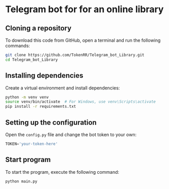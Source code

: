 # Telegram bot for for an online library
## Cloning a repository

To download this code from GitHub, open a terminal and run the following commands:
```sh
git clone https://github.com/TokenRR/Telegram_bot_Library.git
cd Telegram_bot_Library
```

## Installing dependencies

Create a virtual environment and install dependencies:
```sh
python -m venv venv
source venv/bin/activate  # For Windows, use venv\Scripts\activate
pip install -r requirements.txt
```

## Setting up the configuration
Open the `config.py` file and change the bot token to your own:
```python
TOKEN='your-token-here'
```

## Start program
To start the program, execute the following command:
```sh
python main.py
```